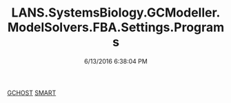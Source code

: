 ﻿---
title: LANS.SystemsBiology.GCModeller.ModelSolvers.FBA.Settings.Programs
date: 6/13/2016 6:38:04 PM
---

[GCHOST](T-LANS.SystemsBiology.GCModeller.ModelSolvers.FBA.Settings.Programs.GCHOST.html)
[SMART](T-LANS.SystemsBiology.GCModeller.ModelSolvers.FBA.Settings.Programs.SMART.html)
